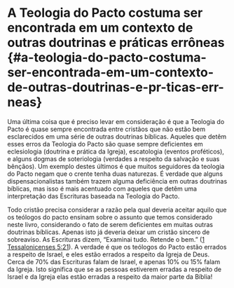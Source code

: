 # A Teologia do Pacto costuma ser encontrada em um contexto de outras doutrinas e práticas errôneas {#a-teologia-do-pacto-costuma-ser-encontrada-em-um-contexto-de-outras-doutrinas-e-pr-ticas-err-neas}

Uma última coisa que é preciso levar em consideração é que a Teologia do Pacto é quase sempre encontrada entre cristãos que não estão bem esclarecidos em uma série de outras doutrinas bíblicas. Aqueles que detêm esses erros da Teologia do Pacto são quase sempre deficientes em eclesiologia (doutrina e prática da Igreja), escatologia (eventos proféticos), e alguns dogmas de soteriologia (verdades a respeito da salvação e suas bênçãos). Um exemplo destes últimos é que muitos seguidores da teologia do Pacto negam que o crente tenha duas naturezas. É verdade que alguns dispensacionalistas também trazem alguma deficiência em outras doutrinas bíblicas, mas isso é mais acentuado com aqueles que detêm uma interpretação das Escrituras baseada na Teologia do Pacto.

Todo cristão precisa considerar a razão pela qual deveria aceitar aquilo que os teólogos do pacto ensinam sobre o assunto que temos considerado neste livro, considerando o fato de serem deficientes em muitas outras doutrinas bíblicas. Apenas isto já deveria deixar um cristão sincero de sobreaviso. As Escrituras dizem, “Examinai tudo. Retende o bem.” ([1 Tessalonicenses 5:21](http://bibliaonline.com.br/acf/1ts/5/21)). A verdade é que os teólogos do Pacto estão errados a respeito de Israel, e eles estão errados a respeito da Igreja de Deus. Cerca de 70% das Escrituras falam de Israel, e apenas 10% ou 15% falam da Igreja. Isto significa que se as pessoas estiverem erradas a respeito de Israel e da Igreja elas estão erradas a respeito da maior parte da Bíblia!